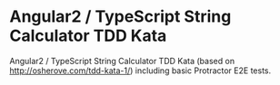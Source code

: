 # Angular2 / TypeScript String Calculator TDD Kata
Angular2 / TypeScript String Calculator TDD Kata (based on http://osherove.com/tdd-kata-1/) including basic Protractor E2E tests.
